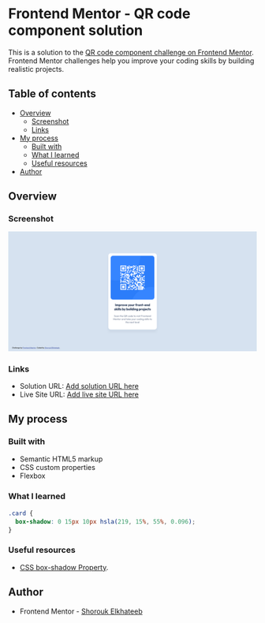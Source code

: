 # Frontend Mentor - QR code component solution

This is a solution to the [QR code component challenge on Frontend Mentor](https://www.frontendmentor.io/challenges/qr-code-component-iux_sIO_H). Frontend Mentor challenges help you improve your coding skills by building realistic projects. 

## Table of contents

- [Overview](#overview)
  - [Screenshot](#screenshot)
  - [Links](#links)
- [My process](#my-process)
  - [Built with](#built-with)
  - [What I learned](#what-i-learned)
  - [Useful resources](#useful-resources)
- [Author](#author)

## Overview

### Screenshot

![Qr code component screenshot](./screenshot.png)

### Links

- Solution URL: [Add solution URL here](https://your-solution-url.com)
- Live Site URL: [Add live site URL here](https://your-live-site-url.com)

## My process

### Built with

- Semantic HTML5 markup
- CSS custom properties
- Flexbox

### What I learned

```css
.card {
  box-shadow: 0 15px 10px hsla(219, 15%, 55%, 0.096);
}
```

### Useful resources

- [CSS box-shadow Property](https://www.w3schools.com/cssref/css3_pr_box-shadow.php).

## Author

- Frontend Mentor - [Shorouk Elkhateeb](https://www.frontendmentor.io/profile/shElkhateeb)